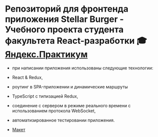 # Репозиторий для фронтенда приложения Stellar Burger - Учебного проекта студента факультета React-разработки 🎓 [Яндекс.Практикум](https://practicum.yandex.ru/)


* при написании приложения использованы следующие технологии:
* React & Redux,
* роутинг в SPA-приложении и динамические маршруты
* TypeScript с типизацией Redux,
* соединение с сервером в режиме реального времени с использованием протокола WebSocket,
* автоматизированное тестировании приложения.


* [Макет](https://www.figma.com/file/zFGN2O5xktHl9VmoOieq5E/React-_-%D0%9F%D1%80%D0%BE%D0%B5%D0%BA%D1%82%D0%BD%D1%8B%D0%B5-%D0%B7%D0%B0%D0%B4%D0%B0%D1%87%D0%B8_external_link?node-id=849%3A1002&t=W40l9XAa5WrYWxrG-0)
